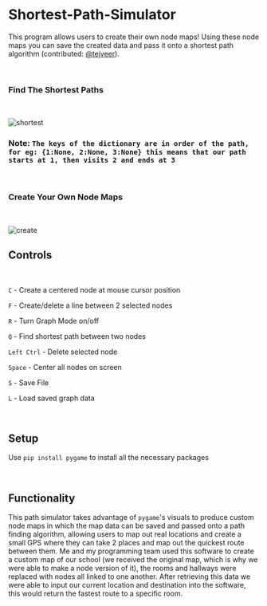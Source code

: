 # Shortest-Path-Simulator

This program allows users to create their own node maps! Using these node maps you can save the created data and pass it onto a shortest path algorithm (contributed: [@tejveer](https://github.com/tejveeer/)). 

<br>

### Find The Shortest Paths

<br>

![shortest](https://user-images.githubusercontent.com/85767913/152070886-4de6c79f-4b13-4bcb-9619-bc592002fb0e.gif)
### Note: `The keys of the dictionary are in order of the path, for eg: {1:None, 2:None, 3:None} this means that our path starts at 1, then visits 2 and ends at 3`

<br>

### Create Your Own Node Maps

<br>

![create](https://user-images.githubusercontent.com/85767913/152071351-b840e917-9e77-4e17-abb3-ba852505f8e3.gif)


## Controls

<br>

`C` - Create a centered node at mouse cursor position

`F` - Create/delete a line between 2 selected nodes

`R` - Turn Graph Mode on/off

`Q` - Find shortest path between two nodes

`Left Ctrl` - Delete selected node

`Space` - Center all nodes on screen

`S` - Save File

`L` - Load saved graph data

<br>

## Setup

Use `pip install pygame` to install all the necessary packages

<br>

## Functionality

 This path simulator takes advantage of `pygame`'s visuals to produce custom node maps in which the map data can be saved and passed onto a path finding algorithm, allowing users to map out real locations and create a small GPS where they can take 2 places and map out the quickest route between them. Me and my programming team used this software to create a custom map of our school (we received the original map, which is why we were able to make a node version of it), the rooms and hallways were replaced with nodes all linked to one another. After retrieving this data we were able to input our current location and destination into the software, this would return the fastest route to a specific room. 

